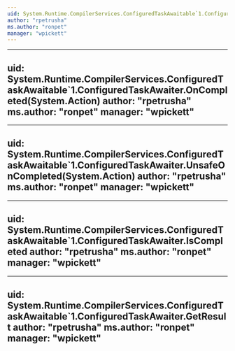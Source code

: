 ```yaml
---
uid: System.Runtime.CompilerServices.ConfiguredTaskAwaitable`1.ConfiguredTaskAwaiter
author: "rpetrusha"
ms.author: "ronpet"
manager: "wpickett"
---
```


---
uid: System.Runtime.CompilerServices.ConfiguredTaskAwaitable`1.ConfiguredTaskAwaiter.OnCompleted(System.Action)
author: "rpetrusha"
ms.author: "ronpet"
manager: "wpickett"
---

---
uid: System.Runtime.CompilerServices.ConfiguredTaskAwaitable`1.ConfiguredTaskAwaiter.UnsafeOnCompleted(System.Action)
author: "rpetrusha"
ms.author: "ronpet"
manager: "wpickett"
---

---
uid: System.Runtime.CompilerServices.ConfiguredTaskAwaitable`1.ConfiguredTaskAwaiter.IsCompleted
author: "rpetrusha"
ms.author: "ronpet"
manager: "wpickett"
---

---
uid: System.Runtime.CompilerServices.ConfiguredTaskAwaitable`1.ConfiguredTaskAwaiter.GetResult
author: "rpetrusha"
ms.author: "ronpet"
manager: "wpickett"
---
